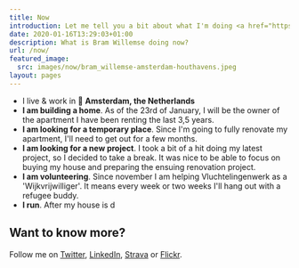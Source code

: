 ```yaml
---
title: Now
introduction: Let me tell you a bit about what I'm doing <a href="https://nownownow.com/about">now</a>.
date: 2020-01-16T13:29:03+01:00
description: What is Bram Willemse doing now?
url: /now/
featured_image:
  src: images/now/bram_willemse-amsterdam-houthavens.jpeg
layout: pages
---
```


- I live &amp; work in 📍 **Amsterdam, the Netherlands**
- **I am building a home**. As of the 23rd of January, I will be the owner of the apartment I have been renting the last 3,5 years.
- **I am looking for a temporary place**. Since I'm going to fully renovate my apartment, I'll need to get out for a few months.
- **I am looking for a new project**. I took a bit of a hit doing my latest project, so I decided to take a break. It was nice to be able to focus on buying my house and preparing the ensuing renovation project.
- **I am volunteering**. Since november I am helping Vluchtelingenwerk as a 'Wijkvrijwilliger'. It means every week or two weeks I'll hang out with a refugee buddy.
- **I run**. After my house is d

## Want to know more?
Follow me on <a href="https://twitter.com/bramwillemse">Twitter</a>, <a href="https://linkedin.com/in/bramwillemse">LinkedIn</a>, <a href="https://strava.com/athletes/bramwillemse">Strava</a> or <a href="https://flickr.com/bramwillemse">Flickr</a>.
